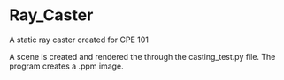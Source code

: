 # Ray_Caster
A static ray caster created for CPE 101

A scene is created and rendered the through the casting_test.py file. 
The program creates a .ppm image.
